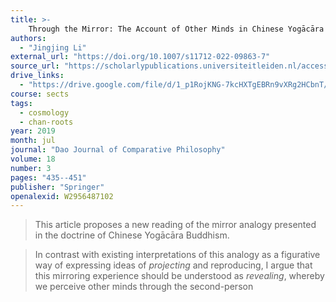 ```yaml
---
title: >-
    Through the Mirror: The Account of Other Minds in Chinese Yogācāra Buddhism
authors:
  - "Jingjing Li"
external_url: "https://doi.org/10.1007/s11712-022-09863-7"
source_url: "https://scholarlypublications.universiteitleiden.nl/access/item%3A2912482/view"
drive_links:
  - "https://drive.google.com/file/d/1_p1RojKNG-7kcHXTgEBRn9vXRg2HCbnT/view?usp=drivesdk"
course: sects
tags:
  - cosmology
  - chan-roots
year: 2019
month: jul
journal: "Dao Journal of Comparative Philosophy"
volume: 18
number: 3
pages: "435--451"
publisher: "Springer"
openalexid: W2956487102
---
```


> This article proposes a new reading of the mirror analogy presented in the doctrine of Chinese Yogācāra Buddhism.

> In contrast with existing interpretations of this analogy as a figurative way of expressing ideas of *projecting* and reproducing, I argue that this mirroring experience should be understood as *revealing*, whereby we perceive other minds through the second-person
